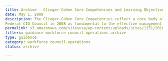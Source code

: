 ```yaml
---
title: Archive - Clinger-Cohen Core Competencies and Learning Objectives (2008)
date: May 1, 2009
description: The Clinger-Cohen Core Competencies reflect a core body of competency areas identified by the
Federal CIO Council in 2008 as fundamental to the effective management of federal technology resources.
permalink: s3.amazonaws.com/sitesusa/wp-content/uploads/sites/1151/2016/10/2008-Final-For-Posting-Learning-Objectives_1.doc
filters: guidance workforce council-operations archive
type: guidance
category: workforce council-operations
status: archive

---
```

